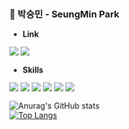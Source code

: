 ### 🌱 박승민 - SeungMin Park

- **Link**

<a href="https://velog.io/@pmb087" target="_blank"><img src="https://img.shields.io/badge/Velog/pmb087-20C997?style=flat&logo=Velog&logoColor=white"></a> 
<a href="pmb087@gmail.com" target="_blank"><img src="https://img.shields.io/badge/pmb087@gmail.com-EA4335?style=flat&logo=Gmail&logoColor=white"></a> 

- **Skills**

<a href="https://ko.reactjs.org" target="_blank"><img src="https://img.shields.io/badge/React-61DAFB?style=flat&logo=React&logoColor=black"></a> <a href="https://styled-components.com" target="_blank"><img src="https://img.shields.io/badge/styled components-DB7093?style=flat&logo=styled-components&logoColor=white"></a> <a href="https://sass-guidelin.es/ko" target="_blank"><img src="https://img.shields.io/badge/Sass-CC6699?style=flat&logo=Sass&logoColor=white"></a> <a href="https://developer.mozilla.org/ko/docs/Web/HTML" target="_blank"><img src="https://img.shields.io/badge/HTML5-E34F26?style=flat&logo=HTML5&logoColor=white"></a> <a href="https://developer.mozilla.org/ko/docs/Web/CSS/Reference" target="_blank"><img src="https://img.shields.io/badge/CSS3-1572B6?style=flat&logo=CSS3&logoColor=white"></a> <a href="https://developer.mozilla.org/ko/docs/Web/JavaScript" target="_blank"><img src="https://img.shields.io/badge/JavaScript-F7DF1E?style=flat&logo=JavaScript&logoColor=black"></a> 


![Anurag's GitHub stats](https://github-readme-stats-ruby-one.vercel.app/api?username=pmb087&show_icons=true&theme=gotham) 
<br/>
[![Top Langs](https://github-readme-stats-ruby-one.vercel.app/api/top-langs/?username=pmb087&langs_count=10&layout=compact&theme=gotham)](https://github.com/pmb087/pmb087)
